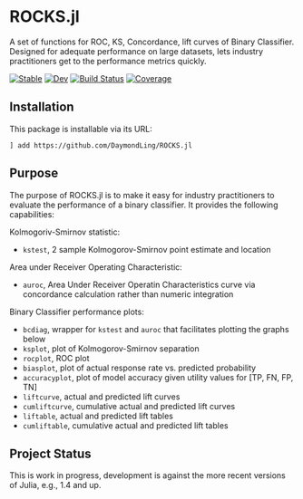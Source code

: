 # ROCKS.jl

A set of functions for ROC, KS, Concordance, lift curves of Binary Classifier.
Designed for adequate performance on large datasets, lets industry practitioners
get to the performance metrics quickly.

[![Stable](https://img.shields.io/badge/docs-stable-blue.svg)](https://DaymondLing.github.io/DSUtils.jl/stable)
[![Dev](https://img.shields.io/badge/docs-dev-blue.svg)](https://DaymondLing.github.io/DSUtils.jl/dev)
[![Build Status](https://github.com/DaymondLing/DSUtils.jl/workflows/CI/badge.svg)](https://github.com/DaymondLing/DSUtils.jl/actions)
[![Coverage](https://codecov.io/gh/DaymondLing/DSUtils.jl/branch/master/graph/badge.svg)](https://codecov.io/gh/DaymondLing/DSUtils.jl)

## Installation

This package is installable via its URL:

```
] add https://github.com/DaymondLing/ROCKS.jl
```

## Purpose

The purpose of ROCKS.jl is to make it easy for industry practitioners to evaluate
the performance of a binary classifier.
It provides the following capabilities:

Kolmogoriv-Smirnov statistic:
- `kstest`, 2 sample Kolmogorov-Smirnov point estimate and location

Area under Receiver Operating Characteristic:
- `auroc`, Area Under Receiver Operatin Characteristics curve via
    concordance calculation rather than numeric integration

Binary Classifier performance plots: 
- `bcdiag`, wrapper for `kstest` and `auroc` that facilitates plotting
    the graphs below
- `ksplot`, plot of Kolmogorov-Smirnov separation
- `rocplot`, ROC plot
- `biasplot`, plot of actual response rate vs. predicted probability
- `accuracyplot`, plot of model accuracy given utility values for [TP, FN, FP, TN]
- `liftcurve`, actual and predicted lift curves
- `cumliftcurve`, cumulative actual and predicted lift curves
- `liftable`, actual and predicted lift tables
- `cumliftable`, cumulative actual and predicted lift tables

## Project Status

This is work in progress, development is against the more recent versions of
Julia, e.g., 1.4 and up.
